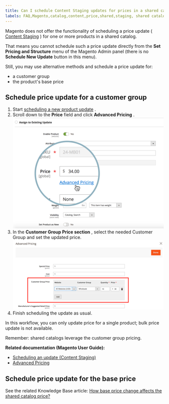 ```yaml
---
title: Can I schedule Content Staging updates for prices in a shared catalog?
labels: FAQ,Magento,catalog,content,price,shared,staging, shared catalog,content staging,  
---
```


Magento does not offer the functionality of scheduling a price update ( [Content Staging](http://docs.magento.com/m2/ee/user_guide/cms/content-staging.html) ) for one or more products in a shared catalog.

That means you cannot schedule such a price update directly from the **Set Pricing and Structure** menu of the Magento Admin panel (there is no **Schedule New Update** button in this menu).

Still, you may use alternative methods and schedule a price update for:

* a customer group
* the product's base price

## Schedule price update for a customer group

1. Start [scheduling a new product update](http://docs.magento.com/m2/ee/user_guide/cms/content-staging-scheduled-update.html) .
1. Scroll down to the **Price** field and click **Advanced Pricing** .    ![advanced_pricing.png](assets/advanced_pricing.png)    
1. In the **Customer Group Price section** , select the needed Customer Group and set the updated price.    ![customer_group_price.png](assets/customer_group_price.png)    
1. Finish scheduling the update as usual.

In this workflow, you can only update price for a single product; bulk price update is not available.

Remember: shared catalogs leverage the customer group pricing.

 **Related documentation (Magento User Guide):**

* [Scheduling an update (Content Staging)](http://docs.magento.com/m2/ee/user_guide/cms/content-staging-scheduled-update.html)
* [Advanced Pricing](http://docs.magento.com/m2/ee/user_guide/catalog/pricing-advanced.html)

## Schedule price update for the base price

See the related Knowledge Base article: [How base price change affects the shared catalog price?](https://support.magento.com/hc/en-us/articles/360001571314)

